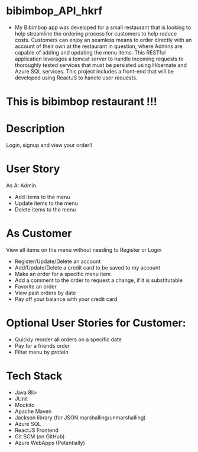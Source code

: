 # bibimbop_API_hkrf
- My Bibimbop app was developed for a small restaurant that is looking to help streamline the ordering process for customers to help reduce costs. Customers can enjoy an seamless means to order directly with an account of their own at the restaurant in question, where Admins are capable of adding and updating the menu items. This RESTful application leverages a tomcat server to handle incoming requests to thoroughly tested services that must be persisted using Hibernate and Azure SQL services. This project includes a front-end that will be developed using ReactJS to handle user requests.


# This is bibimbop restaurant !!!

# Description

Login, signup and view your order!!

# User Story
As A: Admin
 - Add items to the menu
 - Update items to the menu
 - Delete items to the menu
 
# As Customer
View all items on the menu without needing to Register or Login
 - Register/Update/Delete an account
 - Add/Update/Delete a credit card to be saved to my account
 - Make an order for a specific menu item
 - Add a comment to the order to request a change, if it is substitutable
 - Favorite an order
 - View past orders by date
 - Pay off your balance with your credit card

# Optional User Stories for Customer:
 - Quickly reorder all orders on a specific date
 - Pay for a friends order
 - Filter menu by protein

# Tech Stack
<ul>
  <li>Java 8li>
  <li> JUnit</li>
  <li> Mockito</li>
  <li> Apache Maven</li>
  <li>Jackson library (for JSON marshalling/unmarshalling)</li>
  <li> Azure SQL</li>
  <li> ReactJS Frontend</li>
  <li> Git SCM (on GitHub)</li>
  <li> Azure WebApps (Potentially)</li>
</ul>
